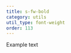 ```yaml
---
title: s-fw-bold
category: utils
util_type: font-weight
order: 113
---
```

<p class="s-fw-bold">Example text</p>